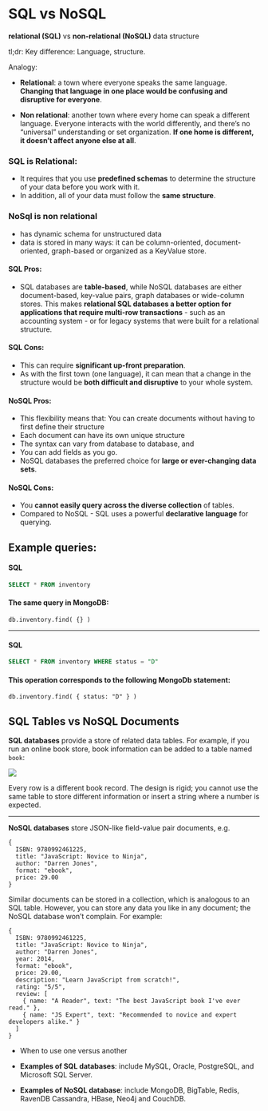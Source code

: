 # SQL vs NoSQL 

**relational (SQL)** vs **non-relational (NoSQL)** data structure

tl;dr: Key difference: Language, structure.

Analogy: 
- **Relational**: a town where everyone speaks the same language. **Changing that language in one place would be confusing and disruptive for everyone**.

- **Non relational**: another town where every home can speak a different language. Everyone interacts with the world differently, and there’s no “universal” understanding or set organization. **If one home is different, it doesn’t affect anyone else at all**.

### SQL is Relational: 

- It requires that you use **predefined schemas** to determine the structure of your data before you work with it. 
- In addition, all of your data must follow the **same structure**.

### NoSql is non relational 

- has dynamic schema for unstructured data
- data is stored in many ways: it can be column-oriented, document-oriented, graph-based or organized as a KeyValue store. 


#### SQL Pros: 

- SQL databases are **table-based**, while NoSQL databases are either document-based, key-value pairs, graph databases or wide-column stores. This makes **relational SQL databases a better option for applications that require multi-row transactions** - such as an accounting system - or for legacy systems that were built for a relational structure.

#### SQL Cons: 

- This can require **significant up-front preparation**.
- As with the first town (one language), it can mean that a change in the structure would be **both difficult and disruptive** to your whole system.

#### NoSQL Pros: 

- This flexibility means that: You can create documents without having to first define their structure
- Each document can have its own unique structure
- The syntax can vary from database to database, and
- You can add fields as you go.
- NoSQL databases the preferred choice for **large or ever-changing data sets**.

#### NoSQL Cons:

- You **cannot easily query across the diverse collection** of tables.
- Compared to NoSQL - SQL uses a powerful **declarative language** for querying. 


## Example queries:

#### SQL 

```sql
SELECT * FROM inventory
```

#### The same query in MongoDB: 

```mongodb
db.inventory.find( {} )
```
----------
#### SQL

```sql
SELECT * FROM inventory WHERE status = "D"
```

#### This operation corresponds to the following MongoDb statement:

```mongodb
db.inventory.find( { status: "D" } )
```


## SQL Tables vs NoSQL Documents

**SQL databases** provide a store of related data tables. For example, if you run an online book store, book information can be added to a table named `book`:


![](https://i.imgur.com/l0wMPpj.png)


Every row is a different book record. The design is rigid; you cannot use the same table to store different information or insert a string where a number is expected.

---
**NoSQL databases** store JSON-like field-value pair documents, e.g.

```
{
  ISBN: 9780992461225,
  title: "JavaScript: Novice to Ninja",
  author: "Darren Jones",
  format: "ebook",
  price: 29.00
}
```

Similar documents can be stored in a collection, which is analogous to an SQL table. However, you can store any data you like in any document; the NoSQL database won’t complain. For example:

```
{
  ISBN: 9780992461225,
  title: "JavaScript: Novice to Ninja",
  author: "Darren Jones",
  year: 2014,
  format: "ebook",
  price: 29.00,
  description: "Learn JavaScript from scratch!",
  rating: "5/5",
  review: [
    { name: "A Reader", text: "The best JavaScript book I've ever read." },
    { name: "JS Expert", text: "Recommended to novice and expert developers alike." }
  ]
}
```


- When to use one versus another


- **Examples of SQL databases**: include MySQL, Oracle, PostgreSQL, and Microsoft SQL Server. 
- **Examples of NoSQL database**: include MongoDB, BigTable, Redis, RavenDB Cassandra, HBase, Neo4j and CouchDB.
